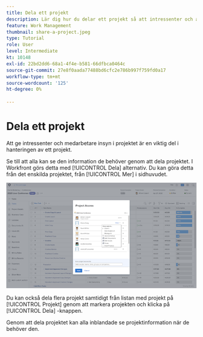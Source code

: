 ```yaml
---
title: Dela ett projekt
description: Lär dig hur du delar ett projekt så att intressenter och andra som är intresserade av projektet kan få insyn i det arbete som utförs med [!DNL  Workfront].
feature: Work Management
thumbnail: share-a-project.jpeg
type: Tutorial
role: User
level: Intermediate
kt: 10148
exl-id: 22bd2dd6-68a1-4f4e-b581-66dfbca0464c
source-git-commit: 27e8f0aada77488bd6cfc2e786b997f759fd0a17
workflow-type: tm+mt
source-wordcount: '125'
ht-degree: 0%

---
```


# Dela ett projekt

Att ge intressenter och medarbetare insyn i projektet är en viktig del i hanteringen av ett projekt.

Se till att alla kan se den information de behöver genom att dela projektet. I Workfront görs detta med [!UICONTROL Dela] alternativ. Du kan göra detta från det enskilda projektet, från [!UICONTROL Mer] i sidhuvudet.

![Project Access-fönstret](assets/planner-fund-share-project-smaller.png)

Du kan också dela flera projekt samtidigt från listan med projekt på [!UICONTROL Projekt] genom att markera projekten och klicka på [!UICONTROL Dela] -knappen.

Genom att dela projektet kan alla inblandade se projektinformation när de behöver den.

<!---
Learn More Icon
Share permissions on objects
Share a project
--->
